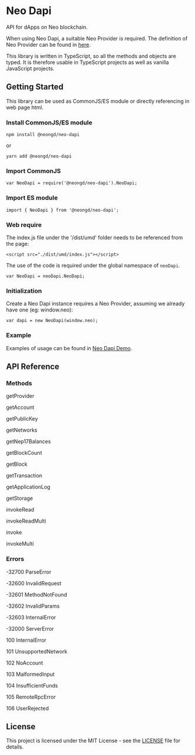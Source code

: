 # Neo Dapi

API for dApps on Neo blockchain.

When using Neo Dapi, a suitable Neo Provider is required. The definition of Neo Provider can be found in [here](../neo-provider).

This library is written in TypeScript, so all the methods and objects are typed. It is therefore usable in TypeScript projects as well as vanilla JavaScript projects.

## Getting Started

This library can be used as CommonJS/ES module or directly referencing in web page html.

### Install CommonJS/ES module

```
npm install @neongd/neo-dapi
```

or

```
yarn add @neongd/neo-dapi
```

### Import CommonJS

```
var NeoDapi = require('@neongd/neo-dapi').NeoDapi;
```

### Import ES module

```
import { NeoDapi } from '@neongd/neo-dapi';
```

### Web require

The index.js file under the '/dist/umd' folder needs to be referenced from the page:

```
<script src="./dist/umd/index.js"></script>
```

The use of the code is required under the global namespace of `neoDapi`.

```
var NeoDapi = neoDapi.NeoDapi;
```

### Initialization

Create a Neo Dapi instance requires a Neo Provider, assuming we already have one (eg: window.neo):

```
var dapi = new NeoDapi(window.neo);
```

### Example

Examples of usage can be found in [Neo Dapi Demo](https://github.com/neo-ngd/neo-dapi-monorepo-demo).

## API Reference

### Methods

getProvider

getAccount

getPublicKey

getNetworks

getNep17Balances

getBlockCount

getBlock

getTransaction

getApplicationLog

getStorage

invokeRead

invokeReadMulti

invoke

invokeMulti

### Errors

-32700 ParseError

-32600 InvalidRequest

-32601 MethodNotFound

-32602 InvalidParams

-32603 InternalError

-32000 ServerError

100 InternalError

101 UnsupportedNetwork

102 NoAccount

103 MalformedInput

104 InsufficientFunds

105 RemoteRpcError

106 UserRejected

## License

This project is licensed under the MIT License - see the [LICENSE](../../LICENSE) file for details.
